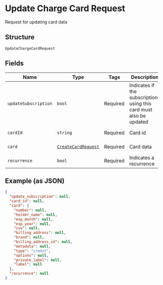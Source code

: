 
# Update Charge Card Request

Request for updating card data

## Structure

`UpdateChargeCardRequest`

## Fields

| Name | Type | Tags | Description | Getter | Setter |
|  --- | --- | --- | --- | --- | --- |
| `updateSubscription` | `bool` | Required | Indicates if the subscriptions using this card must also be updated | getUpdateSubscription(): bool | setUpdateSubscription(bool updateSubscription): void |
| `cardId` | `string` | Required | Card id | getCardId(): string | setCardId(string cardId): void |
| `card` | [`CreateCardRequest`](/doc/models/create-card-request.md) | Required | Card data | getCard(): CreateCardRequest | setCard(CreateCardRequest card): void |
| `recurrence` | `bool` | Required | Indicates a recurrence | getRecurrence(): bool | setRecurrence(bool recurrence): void |

## Example (as JSON)

```json
{
  "update_subscription": null,
  "card_id": null,
  "card": {
    "number": null,
    "holder_name": null,
    "exp_month": null,
    "exp_year": null,
    "cvv": null,
    "billing_address": null,
    "brand": null,
    "billing_address_id": null,
    "metadata": null,
    "type": "credit",
    "options": null,
    "private_label": null,
    "label": null
  },
  "recurrence": null
}
```

